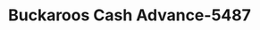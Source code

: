---
f_zip-code: 39507
f_state-code: MS
title: Buckaroos Cash Advance-5487
f_phone: 228-896-9797
f_city-only: Gulfport
f_address: 741 E Pass Rd Gulfport
f_location-unique-id: '5487'
slug: buckaroos-cash-advance-5487
updated-on: '2024-05-30T13:46:58.046Z'
created-on: '2024-05-30T13:36:59.803Z'
published-on: '2024-05-30T13:54:32.469Z'
f_city-state: cms/city/gulfport-ms.md
f_company: cms/company/buckaroos-cash-advance.md
f_state: cms/state/mississippi.md
layout: '[payday-loan].html'
tags: payday-loan
---